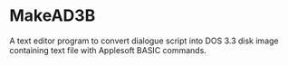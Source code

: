 # MakeAD3B
 A text editor program to convert dialogue script into DOS 3.3 disk image containing text file with Applesoft BASIC commands.

